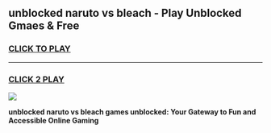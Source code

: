 
## unblocked naruto vs bleach - Play Unblocked Gmaes & Free
<h3>
<a href="https://news.freeplayer.one?title=unblocked_naruto_vs_bleach&ref=16F">CLICK TO PLAY</a></h3>
<hr>

<h3>
<a href="https://news.freeplayer.one?title=unblocked_naruto_vs_bleach&ref=16F">CLICK 2 PLAY</a>
  
</h3>

<a href="https://news.freeplayer.one?title=unblocked_naruto_vs_bleach&ref=16F/"><img src="https://clearcache.store/games.png"></a>


**unblocked naruto vs bleach games unblocked: Your Gateway to Fun and Accessible Online Gaming**
